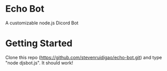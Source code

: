 # Echo Bot
A customizable node.js Dicord Bot

# Getting Started
Clone this repo (https://github.com/stevenruidigao/echo-bot.git) and type "node djsbot.js". It should work!
